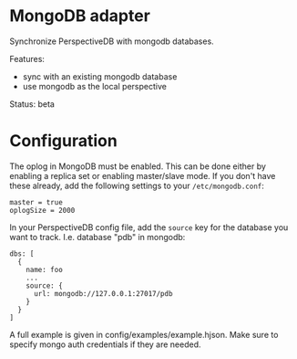 # MongoDB adapter

Synchronize PerspectiveDB with mongodb databases.

Features:
* sync with an existing mongodb database
* use mongodb as the local perspective

Status: beta

# Configuration

The oplog in MongoDB must be enabled. This can be done either by enabling a
replica set or enabling master/slave mode. If you don't have these already,
add the following settings to your `/etc/mongodb.conf`:
```
master = true
oplogSize = 2000
```

In your PerspectiveDB config file, add the `source` key for the database you
want to track. I.e. database "pdb" in mongodb:
```
dbs: [
  {
    name: foo
    ...
    source: {
      url: mongodb://127.0.0.1:27017/pdb
    }
  }
]
```

A full example is given in config/examples/example.hjson. Make sure to specify
mongo auth credentials if they are needed.
